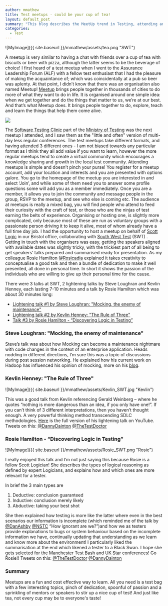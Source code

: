 ```yaml
---
author: mmathew
title: Test meetups - could be your cup of tea! 
layout: default_post
summary: "This blog describes the MeetUp trend in Testing, attending and hosting them"
categories:
  - Test
---
```

![MyImage]({{ site.baseurl }}/mmathew/assets/tea.png "SWT")

A meetup is very similar to having a chat with friends over a cup of tea with biscuits or beer with pizza, although the latter seems to be the beverage of choice! I first heard of a test meetup when I went to the Assurance Leadership Forum (ALF) with a fellow test enthusiast that I had the pleasure of making the acquaintance of; which was coincidentally at a pub so beer was aplenty. At that point, I didn’t know that there was an organisation also named Meetup! 
[Meetup](https://www.meetup.com/about/) brings people together in thousands of cities to do more of what they want to do in life. It is organised around one simple idea: when we get together and do the things that matter to us, we’re at our best. And that’s what Meetup does. It brings people together to do, explore, teach and learn the things that help them come alive.

<img class="progressiveMedia-image js-progressiveMedia-image" src="https://cdn-images-1.medium.com/max/1600/1*nZFGtkm_1ILOsB76hBgmAA.gif" data-src="https://cdn-images-1.medium.com/max/1600/1*nZFGtkm_1ILOsB76hBgmAA.gif">

The [Software Testing Clinic](http://www.softwaretestingclinic.com/) part of the [Ministry of Testing](https://www.ministryoftesting.com/) was the next meetup I attended, and I saw them as the "little and often" version of multi-day less regular conferences. The test meetups take different formats, and having attended 3 different ones - I am not biased towards any particular format as I think they all add value if you want to learn, however the more regular meetups tend to create a virtual community which encourages a knowledge sharing and growth in the local test community. 
Attending meetups is simple and doesn’t pinch your purse! You register for a meetup account, add your location and interests and you are presented with options galore. You go to the homepage of the meetup you are interested in and select ‘Join’, and while some of them need you to answer some profile questions some will add you as a member immediately. Once you are a member, it allows you to join the community and message people in the group, RSVP to the meetup, and see who else is coming etc. The audience at meetups is really a mixed bag, you will find people who attend to feed their curiosity with the craft of test, or those who are the ninjas of test earning the belts of experience. Organising or hosting one, is slightly more complicated, only because most of these are run as voluntary groups with a passionate person driving it to keep it alive, most of whom already have a full time day job. I had the opportunity to host a meetup on behalf of [Scott Logic](http://www.scottlogic.com/) in our Bristol office, collaborating with [South West Test](https://www.meetup.com/South-West-Test/) (SWT) . Getting in touch with the organisers was easy, getting the speakers aligned with available dates was slightly tricky, with the trickiest part of all being to get speakers’ talks prepared and summarised ready for presentation. As my colleague Rosie Hamilton [@Rosicadia](https://twitter.com/Rosicadia) explained it takes creativity to conceptualise a good talk and then a bundle of dedication to make it well presented, all done in personal time. In short it shows the passion of the individuals who are willing to give up their personal time for the cause.

There were 3 talks at SWT, 2 lightening talks by Steve Loughran and Kevlin Henney, each lasting 7-10 minutes and a talk by Rosie Hamilton which was about 30 minutes long:

- [Lightening talk #1 by Steve Loughran: "Mocking, the enemy of maintenance"](#talk1)
- [Lightening talk #2 by Kevlin Henney: "The Rule of Three"](#talk2)
- [Talk #3 by Rosie Hamilton - “Discovering Logic in Testing”](#talk3) 


### <a name="talk1"></a> Steve Loughran: "Mocking, the enemy of maintenance"

Steve’s talk was about how Mocking can become a maintenance nightmare with code changes in the context of an enterprise application. Heads nodding in different directions, I’m sure this was a topic of discussions during post session networking. He explained how his current work on Hadoop has influenced his opinion of mocking, more on his [blog](http://steveloughran.blogspot.co.uk/2017/04/mocking-enemy-of-maintenance.html).

### <a name="talk2"></a> Kevlin Henney: "The Rule of Three"
![MyImage]({{ site.baseurl }}/mmathew/assets/Kevlin_SWT.jpg "Kevlin")

This was a good talk from Kevlin referencing Gerald Weinberg – where he quotes “nothing is more dangerous than an idea, if you only have one!”. If you can’t think of 3 different interpretations, then you haven’t thought enough. A very powerful thinking method transcending SDLC methodologies. [Here](https://www.youtube.com/watch?v=buEB5zLAHl8) is the full version of his lightening talk on YouTube.
Tweets on this: 
[@DannyDainton](https://twitter.com/DannyDainton/status/875101653837512704) 
[@TheTestDoctor](https://twitter.com/TheTestDoctor/status/875053662502100996)


### <a name="talk3"></a> Rosie Hamilton - “Discovering Logic in Testing”
![MyImage]({{ site.baseurl }}/mmathew/assets/Rosie_SWT.png "Rosie")

I really enjoyed this talk and I’m not just saying this because Rosie is a fellow Scott Logician! She describes the types of logical reasoning as defined by expert Logicians, and explains how and which ones are more relevant for a tester.

In brief the 3 main types are 
<ol>
<li>Deductive: conclusion guaranteed </li>
<li>Inductive: conclusion merely likely </li>
<li>Abductive: taking your best shot </li>
</ol>

She then explained how testing is more like the latter where even in the best scenarios our information is incomplete (which reminded me of the talk by [@DanAshby](https://twitter.com/DanAshby04) [@NSTC](http://www.softwaretestingconference.com/Dan-Ashby/) “How ignorant are we?”)and how we as testers provide explanations to bugs or system behaviour based on the incomplete information we have, continually updating that understanding as we learn and know more about the environment!
I particularly liked the summarisation at the end which likened a tester to a Black Swan. I hope she gets selected for the Manchester Test Bash and UK Star conferences! Go Rosie!! 
Tweets on this: 
[@TheTestDoctor](https://twitter.com/TheTestDoctor/status/875104976107950081)
[@DannyDainton](https://twitter.com/DannyDainton/status/875100143539892225)


### Summary

Meetups are a fun and cost effective way to learn. All you need is a test bag with a few interesting topics, pinch of dedication, spoonful of passion and a sprinkling of mentors or speakers to stir up a nice cup of test! And just like tea, not every cup may be to everyone's taste!
